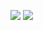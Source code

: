 ![](https://github-readme-stats.vercel.app/api?username=NickArdz&show_icons=true&theme=radical)
![](https://github-readme-stats.vercel.app/api/top-langs/?username=NickArdz&exclude_repo=github-readme-stats,HasperXz.github.io&layout=compact&theme=radical)
